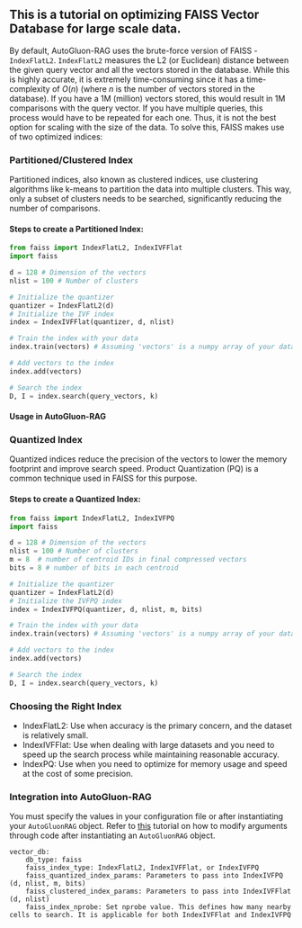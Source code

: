 ## This is a tutorial on optimizing FAISS Vector Database for large scale data.

By default, AutoGluon-RAG uses the brute-force version of FAISS - `IndexFlatL2`. `IndexFlatL2` measures the L2 (or Euclidean) distance between the given query vector and all the vectors stored in the database. While this is highly accurate, it is extremely time-consuming since it has a time-complexity of $O(n)$ (where $n$ is the number of vectors stored in the database). If you have a 1M (million) vectors stored, this would result in 1M comparisons with the query vector. If you have multiple queries, this process would have to be repeated for each one.
Thus, it is not the best option for scaling with the size of the data. To solve this, FAISS makes use of two optimized indices:

### Partitioned/Clustered Index
Partitioned indices, also known as clustered indices, use clustering algorithms like k-means to partition the data into multiple clusters. This way, only a subset of clusters needs to be searched, significantly reducing the number of comparisons.

#### Steps to create a Partitioned Index:
   ```python
   from faiss import IndexFlatL2, IndexIVFFlat
   import faiss

   d = 128 # Dimension of the vectors
   nlist = 100 # Number of clusters

   # Initialize the quantizer
   quantizer = IndexFlatL2(d)
   # Initialize the IVF index
   index = IndexIVFFlat(quantizer, d, nlist)

   # Train the index with your data
   index.train(vectors) # Assuming 'vectors' is a numpy array of your data

   # Add vectors to the index
   index.add(vectors)

   # Search the index
   D, I = index.search(query_vectors, k)
   ```

#### Usage in AutoGluon-RAG

### Quantized Index
Quantized indices reduce the precision of the vectors to lower the memory footprint and improve search speed. Product Quantization (PQ) is a common technique used in FAISS for this purpose.

#### Steps to create a Quantized Index:
   ```python
   from faiss import IndexFlatL2, IndexIVFPQ
   import faiss

   d = 128 # Dimension of the vectors
   nlist = 100 # Number of clusters
   m = 8  # number of centroid IDs in final compressed vectors
   bits = 8 # number of bits in each centroid

   # Initialize the quantizer
   quantizer = IndexFlatL2(d)
   # Initialize the IVFPQ index
   index = IndexIVFPQ(quantizer, d, nlist, m, bits)

   # Train the index with your data
   index.train(vectors) # Assuming 'vectors' is a numpy array of your data

   # Add vectors to the index
   index.add(vectors)

   # Search the index
   D, I = index.search(query_vectors, k)
   ```

### Choosing the Right Index
* IndexFlatL2: Use when accuracy is the primary concern, and the dataset is relatively small.
* IndexIVFFlat: Use when dealing with large datasets and you need to speed up the search process while maintaining reasonable accuracy.
* IndexPQ: Use when you need to optimize for memory usage and speed at the cost of some precision.

### Integration into AutoGluon-RAG
You must specify the values in your configuration file or after instantiating your `AutoGluonRAG` object. Refer to [this](https://github.com/autogluon/autogluon-rag/tree/main/documentation/tutorials/general/setting_parameters.md) tutorial on how to modify arguments through code after instantiating an  `AutoGluonRAG` object.

```
vector_db:
    db_type: faiss
    faiss_index_type: IndexFlatL2, IndexIVFFlat, or IndexIVFPQ
    faiss_quantized_index_params: Parameters to pass into IndexIVFPQ (d, nlist, m, bits)
    faiss_clustered_index_params: Parameters to pass into IndexIVFFlat (d, nlist)
    faiss_index_nprobe: Set nprobe value. This defines how many nearby cells to search. It is applicable for both IndexIVFFlat and IndexIVFPQ
```
